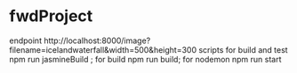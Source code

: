 
# fwdProject
endpoint
http://localhost:8000/image?filename=icelandwaterfall&width=500&height=300
scripts
for build and test
npm run jasmineBuild ;
for build 
npm run build;
for nodemon
npm run start

